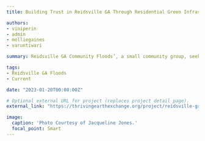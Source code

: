 ```yaml
---
title: Building Trust in Reidsville GA Through Residential Green Infrastructure

authors:
- viniperin 
- admin
- molliegaines
- varuntiwari

summary: Reidsville GA Community Floods’, a small community group, seeks to prevent residential flooding in Reidsville, GA. This community science project will help residents understand their flood risks and the potential for green infrastructure as a step toward this greater goal. In parallel with the group’s existing partnerships that are investigating county-level flooding, the outcomes of this project are to 1) create a map that outlines flood risk in the community 2) better understand the potential for green infrastructure, including replicable green infrastructure on private property.

tags:
- Reidsville GA Floods
- Current

date: "2023-01-20T00:00:00Z"

# Optional external URL for project (replaces project detail page).
external_link: "https://thrivingearthexchange.org/project/reidsville-ga/"

image:
  caption: 'Photo Courtesy of Jacqueline Jones.'
  focal_point: Smart
---
```


